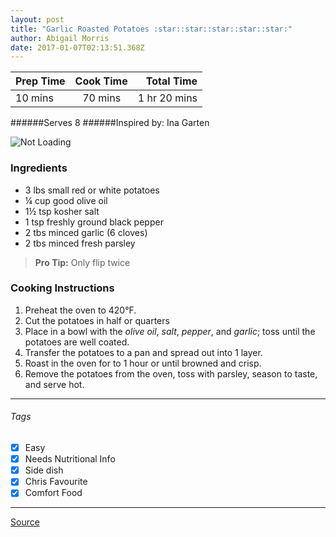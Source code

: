 ```yaml
---
layout: post
title: "Garlic Roasted Potatoes :star::star::star::star::star:"
author: Abigail Morris
date: 2017-01-07T02:13:51.368Z
---
```


| Prep Time  | Cook Time    | Total Time  |
| ---------- |:------------:| -----------:|
| 10 mins    | 70 mins      | 1 hr 20 mins     |


######Serves 8
######Inspired by: Ina Garten

![Not Loading](http://i.imgur.com/ZnvOhhZ.png)

### Ingredients

* 3 lbs small red or white potatoes
* ¼ cup good olive oil
* 1½ tsp kosher salt
* 1 tsp freshly ground black pepper
* 2 tbs minced garlic (6 cloves)
* 2 tbs minced fresh parsley

> **Pro Tip:** Only flip twice

### Cooking Instructions

1. Preheat the oven to 420°F.
2. Cut the potatoes in half or quarters
3. Place in a bowl with the *olive oil*, *salt*, *pepper*, and *garlic*; toss until the potatoes are well coated.
4. Transfer the potatoes to a pan and spread out into 1 layer.
5. Roast in the oven for to 1 hour or until browned and crisp.
6. Remove the potatoes from the oven, toss with parsley, season to taste, and serve hot.


---

###### Tags
- [x] Easy
- [x] Needs Nutritional Info
- [x] Side dish
- [x] Chris Favourite
- [x] Comfort Food

---

[Source](http://www.foodnetwork.com/recipes/ina-garten/garlic-roasted-potatoes-recipe.html)

